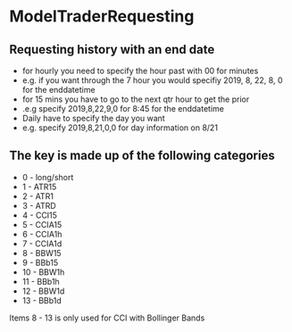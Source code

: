 # ModelTraderRequesting
## Requesting history with an end date
* for hourly you need to specify the hour past with 00 for minutes
* e.g. if you want through the 7 hour you would specifiy 2019, 8, 22, 8, 0 for the enddatetime
* for 15 mins you have to go to the next qtr hour to get the prior
* .e.g specify 2019,8,22,9,0 for 8:45 for the enddatetime
* Daily have to specify the day you want
* e.g. specify 2019,8,21,0,0 for day information on 8/21

## The key is made up of the following categories
* 0 - long/short
* 1 - ATR15
* 2 - ATR1
* 3 - ATRD
* 4 - CCI15
* 5 - CCIA15
* 6 - CCIA1h
* 7 - CCIA1d
* 8 - BBW15
* 9 - BBb15
* 10 - BBW1h
* 11 - BBb1h
* 12 - BBW1d
* 13 - BBb1d

Items 8 - 13 is only used for CCI with Bollinger Bands